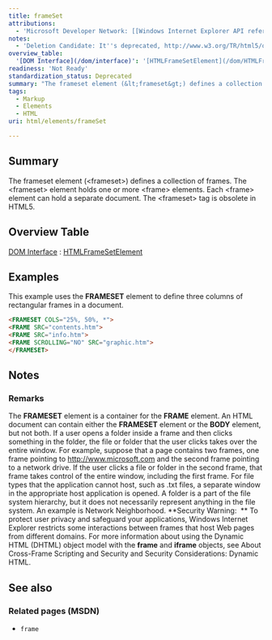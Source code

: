 ```yaml
---
title: frameSet
attributions:
  - 'Microsoft Developer Network: [[Windows Internet Explorer API reference](http://msdn.microsoft.com/en-us/library/ie/hh828809%28v=vs.85%29.aspx) Article]'
notes:
  - 'Deletion Candidate: It''s deprecated, http://www.w3.org/TR/html5/obsolete.html#non-conforming-features'
overview_table:
  '[DOM Interface](/dom/interface)': '[HTMLFrameSetElement](/dom/HTMLFrameSetElement)'
readiness: 'Not Ready'
standardization_status: Deprecated
summary: "The frameset element (&lt;frameset&gt;) defines a collection of frames.\nThe &lt;frameset&gt; element holds one or more &lt;frame&gt; elements. Each &lt;frame&gt; element can hold a separate document.\nThe &lt;frameset&gt; tag is obsolete in HTML5.\n"
tags:
  - Markup
  - Elements
  - HTML
uri: html/elements/frameSet

---
```

## Summary

The frameset element (&lt;frameset&gt;) defines a collection of frames. The &lt;frameset&gt; element holds one or more &lt;frame&gt; elements. Each &lt;frame&gt; element can hold a separate document. The &lt;frameset&gt; tag is obsolete in HTML5.

## Overview Table

[DOM Interface](/dom/interface)
:   [HTMLFrameSetElement](/dom/HTMLFrameSetElement)

## Examples

This example uses the **FRAMESET** element to define three columns of rectangular frames in a document.

``` html
<FRAMESET COLS="25%, 50%, *">
<FRAME SRC="contents.htm">
<FRAME SRC="info.htm">
<FRAME SCROLLING="NO" SRC="graphic.htm">
</FRAMESET>
```

## Notes

### Remarks

The **FRAMESET** element is a container for the **FRAME** element. An HTML document can contain either the **FRAMESET** element or the **BODY** element, but not both. If a user opens a folder inside a frame and then clicks something in the folder, the file or folder that the user clicks takes over the entire window. For example, suppose that a page contains two frames, one frame pointing to <http://www.microsoft.com> and the second frame pointing to a network drive. If the user clicks a file or folder in the second frame, that frame takes control of the entire window, including the first frame. For file types that the application cannot host, such as .txt files, a separate window in the appropriate host application is opened. A folder is a part of the file system hierarchy, but it does not necessarily represent anything in the file system. An example is Network Neighborhood. **Security Warning:  ** To protect user privacy and safeguard your applications, Windows Internet Explorer restricts some interactions between frames that host Web pages from different domains. For more information about using the Dynamic HTML (DHTML) object model with the **frame** and **iframe** objects, see About Cross-Frame Scripting and Security and Security Considerations: Dynamic HTML.

## See also

### Related pages (MSDN)

-   `frame`
